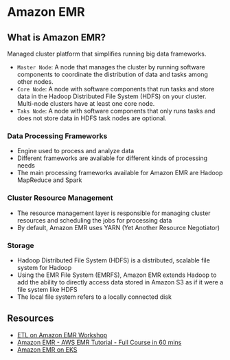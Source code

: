 # Amazon EMR

## What is Amazon EMR?

Managed cluster platform that simplifies running big data frameworks.

- `Master Node`: A node that manages the cluster by running software components to coordinate the distribution of data and tasks among other nodes.
- `Core Node`: A node with software components that run tasks and store data in the Hadoop Distributed File System (HDFS) on your cluster. Multi-node clusters have at least one core node.
- `Taks Node`: A node with software components that only runs tasks and does not store data in HDFS task nodes are optional.

### Data Processing Frameworks

- Engine used to process and analyze data
- Different frameworks are available for different kinds of processing needs
- The main processing frameworks available for Amazon EMR are Hadoop MapReduce and Spark

### Cluster Resource Management

- The resource management layer is responsible for managing cluster resources and scheduling the jobs for processing data
- By default, Amazon EMR uses YARN (Yet Another Resource Negotiator)

### Storage

- Hadoop Distributed File System (HDFS) is a distributed, scalable file system for Hadoop
- Using the EMR File System (EMRFS), Amazon EMR extends Hadoop to add the ability to directly access data stored in Amazon S3 as if it were a file system like HDFS
- The local file system refers to a locally connected disk

## Resources

- [ETL on Amazon EMR Workshop](https://catalog.us-east-1.prod.workshops.aws/workshops/c86bd131-f6bf-4e8f-b798-58fd450d3c44/en-US)
- [Amazon EMR - AWS EMR Tutorial - Full Course in 60 mins](https://www.youtube.com/watch?v=v9nk6mVxJDU)
- [Amazon EMR on EKS](https://docs.aws.amazon.com/emr/latest/EMR-on-EKS-DevelopmentGuide/emr-eks.html)
